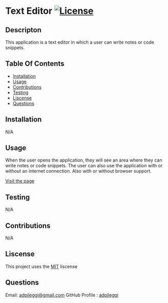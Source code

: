 # Text Editor [![License](https://img.shields.io/badge/License-MIT-yellow.svg)](https://opensource.org/licenses/MIT)

  ## Descripton

  This application is a text editor in which a user can write notes or code snippets.
  
  ## Table Of Contents
   - [Installation](#installation)
   - [Usage](#usage)
   - [Contributions](#contributions)
   - [Testing](#testing)
   - [Liscense](#liscense)
   - [Questions](#questions)

  ## Installation

  N/A

  ## Usage

  When the user opens the application, they will see an area where they can write notes or code snippets. The user can also use the application with or without an internet   connection. Also with or without browser support.

  [Visit the page](https://text-editor-30w0.onrender.com)

  ## Testing

  N/A

  ## Contributions

  N/A

  ## Liscense

  This project uses the [MIT](https://opensource.org/licenses/MIT) liscense

  ## Questions
  Email: [adpileggi@gmail.com](mailto:adpileggi@gmail.com)
  GitHub Profile : [adpileggi](https://github.com/adpileggi)

